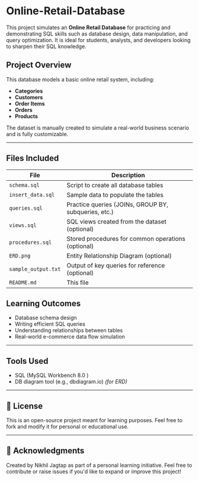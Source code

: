 # Online-Retail-Database
This project simulates an **Online Retail Database** for practicing and demonstrating SQL skills such as database design, data manipulation, and query optimization.  It is ideal for students, analysts, and developers looking to sharpen their SQL knowledge.

## Project Overview

This database models a basic online retail system, including:

- **Categories**
- **Customers**
- **Order Items**
- **Orders**
- **Products**

The dataset is manually created to simulate a real-world business scenario and is fully customizable.

---

## Files Included

| File | Description |
|------|-------------|
| `schema.sql` | Script to create all database tables |
| `insert_data.sql` | Sample data to populate the tables |
| `queries.sql` | Practice queries (JOINs, GROUP BY, subqueries, etc.) |
| `views.sql` | SQL views created from the dataset (optional) |
| `procedures.sql` | Stored procedures for common operations (optional) |
| `ERD.png` | Entity Relationship Diagram (optional) |
| `sample_output.txt` | Output of key queries for reference (optional) |
| `README.md` | This file |


## Learning Outcomes

- Database schema design
- Writing efficient SQL queries
- Understanding relationships between tables
- Real-world e-commerce data flow simulation

---

## Tools Used

- SQL (MySQL Workbench 8.0 )
- DB diagram tool (e.g., dbdiagram.io) *(for ERD)*


---

## 📌 License

This is an open-source project meant for learning purposes. Feel free to fork and modify it for personal or educational use.

---

## 🙌 Acknowledgments

Created by Nikhil Jagtap as part of a personal learning initiative. Feel free to contribute or raise issues if you'd like to expand or improve this project!

